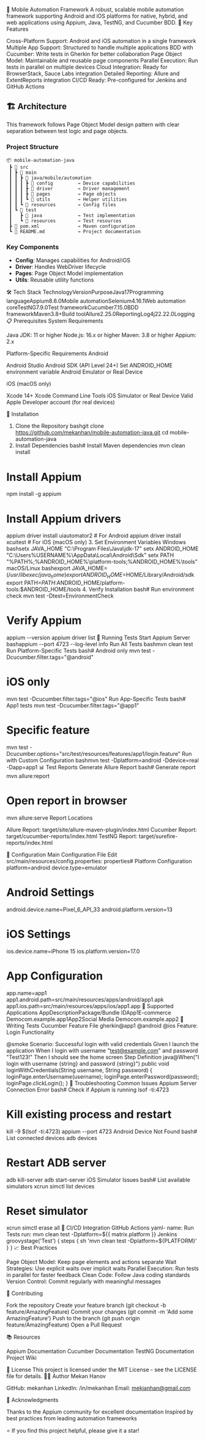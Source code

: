 📱 Mobile Automation Framework
A robust, scalable mobile automation framework supporting Android and iOS platforms for native, hybrid, and web applications using Appium, Java, TestNG, and Cucumber BDD.
🚀 Key Features

Cross-Platform Support: Android and iOS automation in a single framework
Multiple App Support: Structured to handle multiple applications
BDD with Cucumber: Write tests in Gherkin for better collaboration
Page Object Model: Maintainable and reusable page components
Parallel Execution: Run tests in parallel on multiple devices
Cloud Integration: Ready for BrowserStack, Sauce Labs integration
Detailed Reporting: Allure and ExtentReports integration
CI/CD Ready: Pre-configured for Jenkins and GitHub Actions

## 🏗️ Architecture

This framework follows Page Object Model design pattern with clear separation between test logic and page objects.

### Project Structure
```
📦 mobile-automation-java
 ┣ 📂 src
 ┃ ┣ 📂 main
 ┃ ┃ ┣ 📂 java/mobile/automation
 ┃ ┃ ┃ ┣ 📂 config         → Device capabilities
 ┃ ┃ ┃ ┣ 📂 driver         → Driver management
 ┃ ┃ ┃ ┣ 📂 pages          → Page objects
 ┃ ┃ ┃ ┗ 📂 utils          → Helper utilities
 ┃ ┃ ┗ 📂 resources        → Config files
 ┃ ┗ 📂 test
 ┃   ┣ 📂 java             → Test implementation
 ┃   ┗ 📂 resources        → Test resources
 ┣ 📜 pom.xml              → Maven configuration
 ┗ 📜 README.md            → Project documentation
```

### Key Components

- **Config**: Manages capabilities for Android/iOS
- **Driver**: Handles WebDriver lifecycle
- **Pages**: Page Object Model implementation
- **Utils**: Reusable utility functions

🛠️ Tech Stack
TechnologyVersionPurposeJava17Programming languageAppium8.6.0Mobile automationSelenium4.16.1Web automation coreTestNG7.9.0Test frameworkCucumber7.15.0BDD frameworkMaven3.8+Build toolAllure2.25.0ReportingLog4j22.22.0Logging
📋 Prerequisites
System Requirements

Java JDK: 11 or higher
Node.js: 16.x or higher
Maven: 3.8 or higher
Appium: 2.x

Platform-Specific Requirements
Android

Android Studio
Android SDK (API Level 24+)
Set ANDROID_HOME environment variable
Android Emulator or Real Device

iOS (macOS only)

Xcode 14+
Xcode Command Line Tools
iOS Simulator or Real Device
Valid Apple Developer account (for real devices)

🔧 Installation
1. Clone the Repository
bashgit clone https://github.com/mekanhan/mobile-automation-java.git
cd mobile-automation-java
1. Install Dependencies
bash# Install Maven dependencies
mvn clean install

# Install Appium
npm install -g appium

# Install Appium drivers
appium driver install uiautomator2  # For Android
appium driver install xcuitest      # For iOS (macOS only)
3. Set Environment Variables
Windows
bashsetx JAVA_HOME "C:\Program Files\Java\jdk-17"
setx ANDROID_HOME "C:\Users\%USERNAME%\AppData\Local\Android\Sdk"
setx PATH "%PATH%;%ANDROID_HOME%\platform-tools;%ANDROID_HOME%\tools"
macOS/Linux
bashexport JAVA_HOME=$(/usr/libexec/java_home)
export ANDROID_HOME=$HOME/Library/Android/sdk
export PATH=$PATH:$ANDROID_HOME/platform-tools:$ANDROID_HOME/tools
4. Verify Installation
bash# Run environment check
mvn test -Dtest=EnvironmentCheck

# Verify Appium
appium --version
appium driver list
🏃 Running Tests
Start Appium Server
bashappium --port 4723 --log-level info
Run All Tests
bashmvn clean test
Run Platform-Specific Tests
bash# Android only
mvn test -Dcucumber.filter.tags="@android"

# iOS only
mvn test -Dcucumber.filter.tags="@ios"
Run App-Specific Tests
bash# App1 tests
mvn test -Dcucumber.filter.tags="@app1"

# Specific feature
mvn test -Dcucumber.options="src/test/resources/features/app1/login.feature"
Run with Custom Configuration
bashmvn test -Dplatform=android -Ddevice=real -Dapp=app1
📊 Test Reports
Generate Allure Report
bash# Generate report
mvn allure:report

# Open report in browser
mvn allure:serve
Report Locations

Allure Report: target/site/allure-maven-plugin/index.html
Cucumber Report: target/cucumber-reports/index.html
TestNG Report: target/surefire-reports/index.html

🔑 Configuration
Main Configuration File
Edit src/main/resources/config.properties:
properties# Platform Configuration
platform=android
device.type=emulator

# Android Settings
android.device.name=Pixel_6_API_33
android.platform.version=13

# iOS Settings
ios.device.name=iPhone 15
ios.platform.version=17.0

# App Configuration
app.name=app1
app1.android.path=src/main/resources/apps/android/app1.apk
app1.ios.path=src/main/resources/apps/ios/app1.app
📱 Supported Applications
AppDescriptionPackage/Bundle IDApp1E-commerce Democom.example.app1App2Social Media Democom.example.app2
🧪 Writing Tests
Cucumber Feature File
gherkin@app1 @android @ios
Feature: Login Functionality

  @smoke
  Scenario: Successful login with valid credentials
    Given I launch the application
    When I login with username "test@example.com" and password "Test123!"
    Then I should see the home screen
Step Definition
java@When("I login with username {string} and password {string}")
public void loginWithCredentials(String username, String password) {
    loginPage.enterUsername(username);
    loginPage.enterPassword(password);
    loginPage.clickLogin();
}
🐛 Troubleshooting
Common Issues
Appium Server Connection Error
bash# Check if Appium is running
lsof -ti:4723

# Kill existing process and restart
kill -9 $(lsof -ti:4723)
appium --port 4723
Android Device Not Found
bash# List connected devices
adb devices

# Restart ADB server
adb kill-server
adb start-server
iOS Simulator Issues
bash# List available simulators
xcrun simctl list devices

# Reset simulator
xcrun simctl erase all
🚀 CI/CD Integration
GitHub Actions
yaml- name: Run Tests
  run: mvn clean test -Dplatform=${{ matrix.platform }}
Jenkins
groovystage('Test') {
    steps {
        sh 'mvn clean test -Dplatform=${PLATFORM}'
    }
}
📈 Best Practices

Page Object Model: Keep page elements and actions separate
Wait Strategies: Use explicit waits over implicit waits
Parallel Execution: Run tests in parallel for faster feedback
Clean Code: Follow Java coding standards
Version Control: Commit regularly with meaningful messages

🤝 Contributing

Fork the repository
Create your feature branch (git checkout -b feature/AmazingFeature)
Commit your changes (git commit -m 'Add some AmazingFeature')
Push to the branch (git push origin feature/AmazingFeature)
Open a Pull Request

📚 Resources

Appium Documentation
Cucumber Documentation
TestNG Documentation
Project Wiki

📄 License
This project is licensed under the MIT License - see the LICENSE file for details.
👨‍💻 Author
Mekan Hanov

GitHub: mekanhan
LinkedIn: /in/mekanhan
Email: mekjanhan@gmail.com

🙏 Acknowledgments

Thanks to the Appium community for excellent documentation
Inspired by best practices from leading automation frameworks


⭐ If you find this project helpful, please give it a star!

